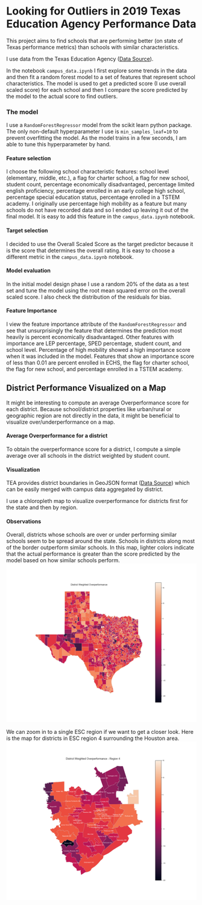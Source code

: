 # Looking for Outliers in 2019 Texas Education Agency Performance Data

This project aims to find schools that are performing better (on state of Texas performance metrics) than schools with similar characteristics.  

I use data from the Texas Education Agency ([Data Source](https://rptsvr1.tea.texas.gov/perfreport/account/2019/download.html)).

In the notebook `campus_data.ipynb` I first explore some trends in the data and then fit a random forest model to a set of features that represent school characteristics.  The model is used to get a predicted score (I use overall scaled score) for each school and then I compare the score predicted by the model to the actual score to find outliers.  

### The model

I use a `RandomForestRegressor` model from the scikit learn python package.  The only non-default hyperparameter I use is `min_samples_leaf=10` to prevent overfitting the model.  As the model trains in a few seconds, I am able to tune this hyperparameter by hand.  

#### Feature selection

I choose the following school characteristic features: school level (elementary, middle, etc.), a flag for charter school, a flag for new school, student count, percentage economically disadvantaged, percentage limited english proficiency, percentage enrolled in an early college high school, percentage special education status, percentage enrolled in a TSTEM academy.  I originally use percentage high mobility as a feature but many schools do not have recorded data and so I ended up leaving it out of the final model.  It is easy to add this feature in the `campus_data.ipynb` notebook.

#### Target selection

I decided to use the Overall Scaled Score as the target predictor because it is the score that determines the overall rating.  It is easy to choose a different metric in the `campus_data.ipynb` notebook.

#### Model evaluation

In the initial model design phase I use a random 20% of the data as a test set and tune the model using the root mean squared error on the overall scaled score.  I also check the distribution of the residuals for bias.

#### Feature Importance

I view the feature importance attribute of the `RandomForestRegressor` and see that unsurprisingly the feature that determines the prediction most heavily is percent economically disadvantaged.  Other features with importance are LEP percentage, SPED percentage, student count, and school level. Percentage of high mobility showed a high importance score when it was included in the model.  Features that show an importance score of less than 0.01 are percent enrolled in ECHS, the flag for charter school, the flag for new school, and percentage enrolled in a TSTEM academy.  

## District Performance Visualized on a Map

It might be interesting to compute an average Overperformance score for each district.  Because school/district properties like urban/rural or geographic region are not directly in the data, it might be beneficial to visualize over/underperformance on a map.  
#### Average Overperformance for a district

To obtain the overperformance score for a district, I compute a simple average over all schools in the district weighted by student count.

#### Visualization

TEA provides district boundaries in GeoJSON format ([Data Source](https://opendata.arcgis.com/datasets/e115fed14c0f4ca5b942dc3323626b1c_0.geojson)) which can be easily merged with campus data aggregated by district.

I use a chloropleth map to visualize overperformance for districts first for the state and then by region.  

#### Observations

Overall, districts whose schools are over or under performing similar schools seem to be spread around the state.  Schools in districts along most of the border outperform similar schools.  In this map, lighter colors indicate that the actual performance is greater than the score predicted by the model based on how similar schools perform.
![Texas Districts Chloropleth](data/Texas_District_Chloro.png)

We can zoom in to a single ESC region if we want to get a closer look.  Here is the map for districts in ESC region 4 surrounding the Houston area.
![Region 4 Chloropleth](data/Region_4_Chloro.png)
